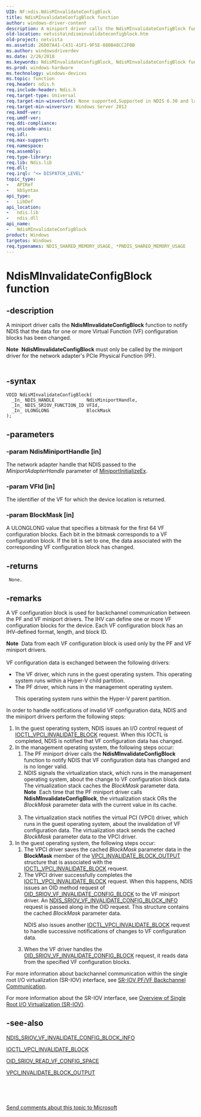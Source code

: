 ```yaml
---
UID: NF:ndis.NdisMInvalidateConfigBlock
title: NdisMInvalidateConfigBlock function
author: windows-driver-content
description: A miniport driver calls the NdisMInvalidateConfigBlock function to notify NDIS that the data for one or more Virtual Function (VF) configuration blocks has been changed.
old-location: netvista\ndisminvalidateconfigblock.htm
old-project: netvista
ms.assetid: 26D07A41-C431-41F1-9F5E-880B48CC2F0B
ms.author: windowsdriverdev
ms.date: 2/26/2018
ms.keywords: NdisMInvalidateConfigBlock, NdisMInvalidateConfigBlock function [Network Drivers Starting with Windows Vista], ndis/NdisMInvalidateConfigBlock, netvista.ndisminvalidateconfigblock
ms.prod: windows-hardware
ms.technology: windows-devices
ms.topic: function
req.header: ndis.h
req.include-header: Ndis.h
req.target-type: Universal
req.target-min-winverclnt: None supported,Supported in NDIS 6.30 and later.
req.target-min-winversvr: Windows Server 2012
req.kmdf-ver: 
req.umdf-ver: 
req.ddi-compliance: 
req.unicode-ansi: 
req.idl: 
req.max-support: 
req.namespace: 
req.assembly: 
req.type-library: 
req.lib: Ndis.lib
req.dll: 
req.irql: "<= DISPATCH_LEVEL"
topic_type:
-	APIRef
-	kbSyntax
api_type:
-	LibDef
api_location:
-	ndis.lib
-	ndis.dll
api_name:
-	NdisMInvalidateConfigBlock
product: Windows
targetos: Windows
req.typenames: NDIS_SHARED_MEMORY_USAGE, *PNDIS_SHARED_MEMORY_USAGE
---
```


# NdisMInvalidateConfigBlock function


## -description


A miniport driver calls the <b>NdisMInvalidateConfigBlock</b> function to notify NDIS that the data for one or more Virtual Function (VF) configuration blocks has been changed.
<div class="alert"><b>Note</b>  <b>NdisMInvalidateConfigBlock</b> must only be called by the miniport driver for the network adapter's PCIe Physical Function (PF).</div><div> </div>

## -syntax


````
VOID NdisMInvalidateConfigBlock(
  _In_ NDIS_HANDLE            NdisMiniportHandle,
  _In_ NDIS_SRIOV_FUNCTION_ID VFId,
  _In_ ULONGLONG              BlockMask
);
````


## -parameters




### -param NdisMiniportHandle [in]

The network adapter handle that NDIS passed to the 
     <i>MiniportAdapterHandle</i> parameter of 
     <a href="..\ndis\nc-ndis-miniport_initialize.md">MiniportInitializeEx</a>.


### -param VFId [in]

The identifier of the VF for which the device location is returned.


### -param BlockMask [in]

A ULONGLONG value that specifies a bitmask for the first 64 VF configuration blocks. Each bit in the bitmask corresponds to a VF configuration block. If the bit is set to one, the data associated with the corresponding VF configuration block has changed.



## -returns




     None.




## -remarks



A VF configuration block is used for backchannel communication between the PF and VF miniport drivers. The IHV can define one or more VF configuration blocks for the device. Each VF configuration block has an IHV-defined format, length,  and block ID.

<div class="alert"><b>Note</b>  Data from each VF configuration block is  used only by the PF and VF miniport drivers.

</div>
<div> </div>
VF configuration data is exchanged between the following drivers:

<ul>
<li>
The VF driver, which runs in the guest operating system. This operating system runs within a Hyper-V child partition.



</li>
<li>
The PF driver, which runs in the management operating system.

This operating system runs within the Hyper-V parent partition.

</li>
</ul>
In order to handle notifications of invalid VF configuration data, NDIS and the miniport drivers perform the following steps:

<ol>
<li>
In the guest operating system, NDIS issues an I/O control request of <a href="https://msdn.microsoft.com/library/windows/hardware/hh439301">IOCTL_VPCI_INVALIDATE_BLOCK</a> request. When this IOCTL is completed, NDIS is notified that VF configuration data has changed.

</li>
<li>
In the management operating system, the following steps occur:<ol>
<li>The PF miniport driver calls the <b>NdisMInvalidateConfigBlock</b> function to notify NDIS that VF configuration data has changed and is no longer valid. </li>
<li>
NDIS signals the virtualization stack, which runs in the management operating system, about the change to VF configuration block data. The virtualization stack caches the <i>BlockMask</i> parameter data. 

<div class="alert"><b>Note</b>  Each time that the PF miniport driver calls <b>NdisMInvalidateConfigBlock</b>, the virtualization  stack ORs the <i>BlockMask</i> parameter data with the current value in its cache.</div>
<div> </div>
</li>
<li>
The virtualization stack notifies the virtual PCI (VPCI) driver, which  runs in the guest operating system, about the invalidation of VF configuration data.  The virtualization stack sends the cached <i>BlockMask</i> parameter data to the VPCI driver.

</li>
</ol>


</li>
<li>
In the guest operating system, the following steps occur:<ol>
<li>
The VPCI driver saves the cached <i>BlockMask</i> parameter data in the <b>BlockMask</b> member of the <a href="..\vpci\ns-vpci-_vpci_invalidate_block_output.md">VPCI_INVALIDATE_BLOCK_OUTPUT</a> structure that is associated with the <a href="https://msdn.microsoft.com/library/windows/hardware/hh439301">IOCTL_VPCI_INVALIDATE_BLOCK</a> request.

</li>
<li>
The VPCI driver successfully completes  the  <a href="https://msdn.microsoft.com/library/windows/hardware/hh439301">IOCTL_VPCI_INVALIDATE_BLOCK</a> request. When this happens, NDIS issues an OID method request of <a href="https://msdn.microsoft.com/library/windows/hardware/hh451903">OID_SRIOV_VF_INVALIDATE_CONFIG_BLOCK</a>  to the VF miniport driver. An <a href="..\ntddndis\ns-ntddndis-_ndis_sriov_vf_invalidate_config_block_info.md">NDIS_SRIOV_VF_INVALIDATE_CONFIG_BLOCK_INFO</a> request is passed along in the OID request. This structure contains the cached <i>BlockMask</i> parameter data.

NDIS also issues another <a href="https://msdn.microsoft.com/library/windows/hardware/hh439301">IOCTL_VPCI_INVALIDATE_BLOCK</a> request to handle successive notifications of changes to VF configuration data.

</li>
<li>
When the VF driver handles the <a href="https://msdn.microsoft.com/library/windows/hardware/hh451903">OID_SRIOV_VF_INVALIDATE_CONFIG_BLOCK</a> request, it reads data from the specified VF configuration blocks.

</li>
</ol>


</li>
</ol>
For more information about backchannel communication within the single root I/O virtualization (SR-IOV) interface, see <a href="https://msdn.microsoft.com/66D40452-1286-449E-BD6B-AFAD466E03A1">SR-IOV PF/VF Backchannel Communication</a>.

For more information about the SR-IOV interface, see 	<a href="https://msdn.microsoft.com/B241F468-F568-4500-9356-E576CEBA8F3B">Overview of Single Root I/O Virtualization (SR-IOV)</a>.




## -see-also

<a href="..\ntddndis\ns-ntddndis-_ndis_sriov_vf_invalidate_config_block_info.md">NDIS_SRIOV_VF_INVALIDATE_CONFIG_BLOCK_INFO</a>



<a href="https://msdn.microsoft.com/library/windows/hardware/hh439301">IOCTL_VPCI_INVALIDATE_BLOCK</a>



<a href="https://msdn.microsoft.com/library/windows/hardware/hh451879">OID_SRIOV_READ_VF_CONFIG_SPACE</a>



<a href="..\vpci\ns-vpci-_vpci_invalidate_block_output.md">VPCI_INVALIDATE_BLOCK_OUTPUT</a>



<b></b>



 

 

<a href="mailto:wsddocfb@microsoft.com?subject=Documentation%20feedback [netvista\netvista]:%20NdisMInvalidateConfigBlock function%20 RELEASE:%20(2/26/2018)&amp;body=%0A%0APRIVACY STATEMENT%0A%0AWe use your feedback to improve the documentation. We don't use your email address for any other purpose, and we'll remove your email address from our system after the issue that you're reporting is fixed. While we're working to fix this issue, we might send you an email message to ask for more info. Later, we might also send you an email message to let you know that we've addressed your feedback.%0A%0AFor more info about Microsoft's privacy policy, see http://privacy.microsoft.com/en-us/default.aspx." title="Send comments about this topic to Microsoft">Send comments about this topic to Microsoft</a>

